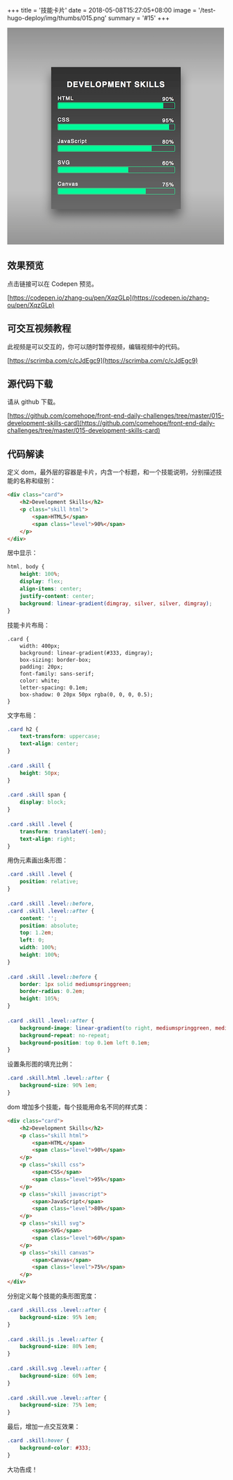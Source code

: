 +++
title = '技能卡片'
date = 2018-05-08T15:27:05+08:00
image = '/test-hugo-deploy/img/thumbs/015.png'
summary = '#15'
+++

![](./work.png)

## 效果预览

点击链接可以在 Codepen 预览。

[https://codepen.io/zhang-ou/pen/XqzGLp](https://codepen.io/zhang-ou/pen/XqzGLp)

## 可交互视频教程

此视频是可以交互的，你可以随时暂停视频，编辑视频中的代码。

[https://scrimba.com/c/cJdEgc9](https://scrimba.com/c/cJdEgc9)

## 源代码下载

请从 github 下载。

[https://github.com/comehope/front-end-daily-challenges/tree/master/015-development-skills-card](https://github.com/comehope/front-end-daily-challenges/tree/master/015-development-skills-card)

## 代码解读

定义 dom，最外层的容器是卡片，内含一个标题，和一个技能说明，分别描述技能的名称和级别：
```html
<div class="card">
	<h2>Development Skills</h2>
	<p class="skill html">
		<span>HTML5</span>
		<span class="level">90%</span>
	</p>
</div>
```

居中显示：
```css
html, body {
	height: 100%;
	display: flex;
	align-items: center;
	justify-content: center;
	background: linear-gradient(dimgray, silver, silver, dimgray);
}
```

技能卡片布局：
```
.card {
	width: 400px;
	background: linear-gradient(#333, dimgray);
	box-sizing: border-box;
	padding: 20px;
	font-family: sans-serif;
	color: white;
	letter-spacing: 0.1em;
	box-shadow: 0 20px 50px rgba(0, 0, 0, 0.5);
}
```

文字布局：
```css
.card h2 {
	text-transform: uppercase;
	text-align: center;
}

.card .skill {
	height: 50px;
}

.card .skill span {
	display: block;
}

.card .skill .level {
	transform: translateY(-1em);
	text-align: right;
}
```

用伪元素画出条形图：
```css
.card .skill .level {
	position: relative;
}

.card .skill .level::before,
.card .skill .level::after {
	content: '';
	position: absolute;
	top: 1.2em;
	left: 0;
	width: 100%;
	height: 100%;
}

.card .skill .level::before {
	border: 1px solid mediumspringgreen;
	border-radius: 0.2em;
	height: 105%;
}

.card .skill .level::after {
	background-image: linear-gradient(to right, mediumspringgreen, mediumspringgreen);
	background-repeat: no-repeat;
	background-position: top 0.1em left 0.1em;
}
```

设置条形图的填充比例：
```css
.card .skill.html .level::after {
	background-size: 90% 1em;
}
```

dom 增加多个技能，每个技能用命名不同的样式类：
```html
<div class="card">
	<h2>Development Skills</h2>
	<p class="skill html">
		<span>HTML</span>
		<span class="level">90%</span>
	</p>
	<p class="skill css">
		<span>CSS</span>
		<span class="level">95%</span>
	</p>
	<p class="skill javascript">
		<span>JavaScript</span>
		<span class="level">80%</span>
	</p>
	<p class="skill svg">
		<span>SVG</span>
		<span class="level">60%</span>
	</p>
	<p class="skill canvas">
		<span>Canvas</span>
		<span class="level">75%</span>
	</p>
</div>
```

分别定义每个技能的条形图宽度：
```css
.card .skill.css .level::after {
	background-size: 95% 1em;
}

.card .skill.js .level::after {
	background-size: 80% 1em;
}

.card .skill.svg .level::after {
	background-size: 60% 1em;
}

.card .skill.vue .level::after {
	background-size: 75% 1em;
}
```

最后，增加一点交互效果：
```css
.card .skill:hover {
	background-color: #333;
}
```

大功告成！
